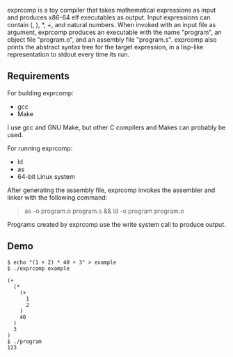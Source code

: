 exprcomp is a toy compiler that takes mathematical expressions as input
and produces x86-64 elf executables as output. Input expressions can 
contain (, ), *, +, and natural numbers. When invoked with an input 
file as argument, exprcomp produces an executable with the name "program", 
an object file "program.o", and an assembly file "program.s". exprcomp 
also prints the abstract syntax tree for the target expression, in a
lisp-like representation to stdout every time its run.

## Requirements
For building exprcomp:
* gcc
* Make

I use gcc and GNU Make, but other C compilers and Makes can probably be 
used.


For running exprcomp:
* ld
* as
* 64-bit Linux system

After generating the assembly file, exprcomp invokes the assembler 
and linker with the following command:
> as -o program.o program.s && ld -o program program.o

Programs created by exprcomp use the write system call to produce 
output.

## Demo
```
$ echo "(1 + 2) * 40 + 3" > example
$ ./exprcomp example

(+
  (*
    (+
      1
      2
    )
    40
  )
  3
)
$ ./program 
123
```
